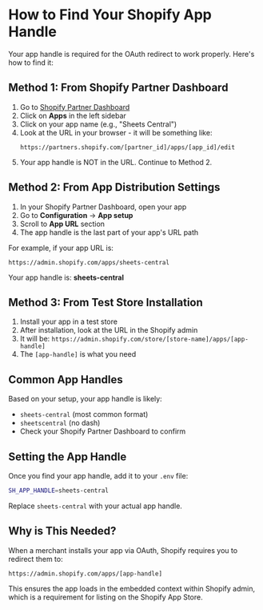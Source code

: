 # How to Find Your Shopify App Handle

Your app handle is required for the OAuth redirect to work properly. Here's how to find it:

## Method 1: From Shopify Partner Dashboard

1. Go to [Shopify Partner Dashboard](https://partners.shopify.com/)
2. Click on **Apps** in the left sidebar
3. Click on your app name (e.g., "Sheets Central")
4. Look at the URL in your browser - it will be something like:
   ```
   https://partners.shopify.com/[partner_id]/apps/[app_id]/edit
   ```
5. Your app handle is NOT in the URL. Continue to Method 2.

## Method 2: From App Distribution Settings

1. In your Shopify Partner Dashboard, open your app
2. Go to **Configuration** → **App setup**
3. Scroll to **App URL** section
4. The app handle is the last part of your app's URL path

For example, if your app URL is:
```
https://admin.shopify.com/apps/sheets-central
```

Your app handle is: **sheets-central**

## Method 3: From Test Store Installation

1. Install your app in a test store
2. After installation, look at the URL in the Shopify admin
3. It will be: `https://admin.shopify.com/store/[store-name]/apps/[app-handle]`
4. The `[app-handle]` is what you need

## Common App Handles

Based on your setup, your app handle is likely:
- `sheets-central` (most common format)
- `sheetscentral` (no dash)
- Check your Shopify Partner Dashboard to confirm

## Setting the App Handle

Once you find your app handle, add it to your `.env` file:

```bash
SH_APP_HANDLE=sheets-central
```

Replace `sheets-central` with your actual app handle.

## Why is This Needed?

When a merchant installs your app via OAuth, Shopify requires you to redirect them to:
```
https://admin.shopify.com/apps/[app-handle]
```

This ensures the app loads in the embedded context within Shopify admin, which is a requirement for listing on the Shopify App Store.
